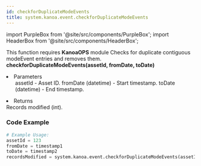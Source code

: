 ```yaml
---
id: checkforDuplicateModeEvents
title: system.kanoa.event.checkforDuplicateModeEvents
---
```


import PurpleBox from '@site/src/components/PurpleBox';
import HeaderBox from '@site/src/components/HeaderBox';

<PurpleBox>This function requires <b>KanoaOPS</b> module</PurpleBox>
<HeaderBox header="Description">
    Checks for duplicate contiguous modeEvent entries and removes them.
</HeaderBox>
<HeaderBox header="Syntax">
    <b>checkforDuplicateModeEvents(assetId, fromDate, toDate)</b>
    <li>Parameters <br />
        <ul>
            assetId - Asset ID.
            fromDate (datetime) - Start timestamp.
            toDate (datetime) - End timestamp.
        </ul>
    </li>
    <li>Returns <br />
        Records modified (int).
    </li>
</HeaderBox>

### Code Example

```python
# Example Usage:
assetId = 123
fromDate = timestamp1
toDate = timestamp2
recordsModified = system.kanoa.event.checkforDuplicateModeEvents(assetId, fromDate, toDate)

